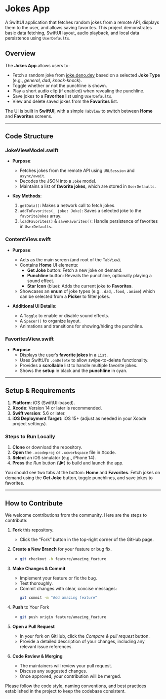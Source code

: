 # Jokes App

A SwiftUI application that fetches random jokes from a remote API, displays them to the user, and allows saving favorites. This project demonstrates basic data fetching, SwiftUI layout, audio playback, and local data persistence using `UserDefaults`.

## Overview

The **Jokes App** allows users to:
- Fetch a random joke from [joke.deno.dev](https://joke.deno.dev) based on a selected **Joke Type** (e.g., *general*, *dad*, *knock-knock*).  
- Toggle whether or not the punchline is shown.  
- Play a short audio clip (if enabled) when revealing the punchline.  
- Save jokes to a **Favorites** list using `UserDefaults`.  
- View and delete saved jokes from the **Favorites** list.

The UI is built in **SwiftUI**, with a simple `TabView` to switch between **Home** and **Favorites** screens.

---

## Code Structure

### JokeViewModel.swift

- **Purpose**:  
  - Fetches jokes from the remote API using `URLSession` and `async/await`.  
  - Decodes the JSON into a `Joke` model.  
  - Maintains a list of **favorite jokes**, which are stored in `UserDefaults`.

- **Key Methods**:  
  1. `getData()`: Makes a network call to fetch jokes.  
  2. `addToFavorites(_ joke: Joke)`: Saves a selected joke to the `favoriteJokes` array.  
  3. `loadFavorites()` & `saveFavorites()`: Handle persistence of favorites in `UserDefaults`.  

### ContentView.swift

- **Purpose**:  
  - Acts as the main screen (and root of the `TabView`).  
  - Contains **Home** UI elements:
    - **Get Joke** button: Fetch a new joke on demand.  
    - **Punchline** button: Reveals the punchline, optionally playing a sound effect.  
    - **Star Icon** (blue): Adds the current joke to **Favorites**.
  - Showcases an **enum** of joke types (e.g. `.dad`, `.food`, `.anime`) which can be selected from a **Picker** to filter jokes.

- **Additional UI Details**:  
  - A `Toggle` to enable or disable sound effects.  
  - A `Spacer()` to organize layout.  
  - Animations and transitions for showing/hiding the punchline.

### FavoritesView.swift

- **Purpose**:  
  - Displays the user’s **favorite jokes** in a `List`.  
  - Uses SwiftUI’s `.onDelete` to allow swipe-to-delete functionality.  
  - Provides a **scrollable** list to handle multiple favorite jokes.  
  - Shows the **setup** in black and the **punchline** in cyan.  

---

## Setup & Requirements

1. **Platform**: iOS (SwiftUI-based).  
2. **Xcode**: Version 14 or later is recommended.  
3. **Swift version**: 5.6 or later.  
4. **iOS Deployment Target**: iOS 15+ (adjust as needed in your Xcode project settings).

### Steps to Run Locally

1. **Clone** or download the repository.  
2. **Open** the `.xcodeproj` or `.xcworkspace` file in Xcode.  
3. **Select** an iOS simulator (e.g., iPhone 14).  
4. **Press** the *Run* button (\▶) to build and launch the app.

You should see two tabs at the bottom: **Home** and **Favorites**. Fetch jokes on demand using the **Get Joke** button, toggle punchlines, and save jokes to favorites.

---

## How to Contribute

We welcome contributions from the community. Here are the steps to contribute:

1. **Fork** this repository.  
   - Click the “Fork” button in the top-right corner of the GitHub page.  

2. **Create a New Branch** for your feature or bug fix.  
   - ```bash
     git checkout -b feature/amazing_feature
     ```  

3. **Make Changes & Commit**  
   - Implement your feature or fix the bug.  
   - Test thoroughly.  
   - Commit changes with clear, concise messages:
     ```bash
     git commit -m "Add amazing feature"
     ```  

4. **Push** to Your Fork  
   - ```bash
     git push origin feature/amazing_feature
     ```  

5. **Open a Pull Request**  
   - In your fork on GitHub, click the *Compare & pull request* button.  
   - Provide a detailed description of your changes, including any relevant issue references.

6. **Code Review & Merging**  
   - The maintainers will review your pull request.  
   - Discuss any suggested changes.  
   - Once approved, your contribution will be merged.

Please follow the code style, naming conventions, and best practices established in the project to keep the codebase consistent.

